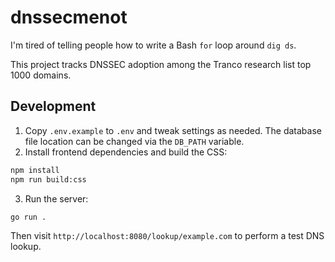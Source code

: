 # dnssecmenot

I'm tired of telling people how to write a Bash `for` loop around `dig ds`. 

This project tracks DNSSEC adoption among the Tranco research list top 1000 domains.

## Development

1. Copy `.env.example` to `.env` and tweak settings as needed.
   The database file location can be changed via the `DB_PATH` variable.
2. Install frontend dependencies and build the CSS:

```bash
npm install
npm run build:css
```

3. Run the server:

```bash
go run .
```

Then visit `http://localhost:8080/lookup/example.com` to perform a test DNS lookup.
